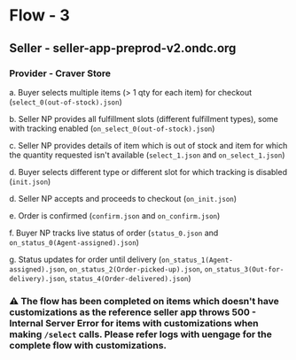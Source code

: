 # Flow - 3
## Seller - seller-app-preprod-v2.ondc.org
### Provider - Craver Store

a. Buyer selects multiple items (> 1 qty for each item) for checkout (`select_0(out-of-stock).json`)

b. Seller NP provides all fulfillment slots (different fulfillment types), some with tracking enabled (`on_select_0(out-of-stock).json`)

c. Seller NP provides details of item which is out of stock and item for which the quantity requested isn't available (`select_1.json` and `on_select_1.json`)

d. Buyer selects different type or different slot for which tracking is disabled (`init.json`)

d. Seller NP accepts and proceeds to checkout (`on_init.json`)

e. Order is confirmed (`confirm.json` and `on_confirm.json`)

f. Buyer NP tracks live status of order (`status_0.json` and `on_status_0(Agent-assigned).json`)

g. Status updates for order until delivery (`on_status_1(Agent-assigned).json`, `on_status_2(Order-picked-up).json`, `on_status_3(Out-for-delivery).json`, `status_4(Order-delivered).json`)

### ⚠️ The flow has been completed on items which doesn't have customizations as the reference seller app throws 500 - Internal Server Error for items with customizations when making `/select` calls. Please refer logs with uengage for the complete flow with customizations.